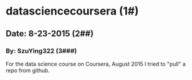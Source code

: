 # datasciencecoursera (1#)
## Date: 8-23-2015 (2##)
### By: SzuYing322 (3###)
For the data science course on Coursera, August 2015
I tried to "pull" a repo from github.
